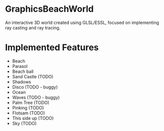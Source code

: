# GraphicsBeachWorld
An interactive 3D world created using GLSL/ESSL, focused on implementing ray casting and ray tracing.

# Implemented Features
- Beach
- Parasol 
- Beach ball
- Sand Castle (TODO)
- Shadows
- Disco (TODO - buggy)
- Ocean
- Waves (TODO - buggy)
- Palm Tree (TODO)
- Pinking (TODO)
- Flotsam (TODO)
- This side up (TODO)
- Sky (TODO)
